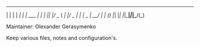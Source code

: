  _   _      _ _       _ 
| | | | ___| | | ___ | |
| |_| |/ _ \ | |/ _ \| |
|  _  |  __/ | | (_) |_|
|_| |_|\___|_|_|\___/(_)


Maintainer: Olexander Gerasymenko

Keep various files, notes and configuration's.

